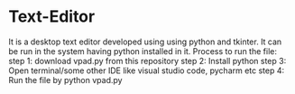# Text-Editor
It is a desktop text editor developed using using python and tkinter. It can be run in the system having python installed in it.
Process to run the file:
step 1: download vpad.py from this repository
step 2: Install python
step 3: Open terminal/some other IDE like visual studio code, pycharm etc
step 4: Run the file by python vpad.py
